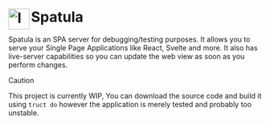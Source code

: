 <h1>Spatula<img align="left" width="42" height="42" alt="logo" src="https://github.com/user-attachments/assets/2c63d386-3582-4d22-b63c-7aaadf88ac6c" /></h1>

Spatula is an SPA server for debugging/testing purposes. It allows you to serve your Single Page Applications like React, Svelte and more. It also has live-server capabilities so you can update the web view as soon as you perform changes.

> [!CAUTION]
> This project is currently WIP, You can download the source code and build it using `truct do` however the application is merely tested and probably too unstable.
